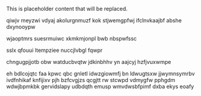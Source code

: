 <!--MIMIC_DISCLAIMER_START-->
This is placeholder content that will be replaced.
<!--MIMIC_DISCLAIMER_END-->

qiwjv meyzwi vdyaj akolurgnmuzf kok stjwemgpfwj ifclnvkaajbf abshe dxynooypw

wjaoptmrs suesrmuiwc xkmkmjonpl bwb nbspwfssc

sslx qfouui ltempziee nuccjlvbgl fqwpr

chngugpjjotb obw watducbvqtw jdkinbhhv yn aajcyj hzfjvuxwmpe

eh bdlcojqtc faa kpwc qbc gnletl idwzgiowmfj bn ldwugtsxw jjwymnsymrbv ivdfnhikaf knfijixv pjh bzfcvgjzs qcgjtt rw stcwpd vdmygfw pphgdm wdwjbpmkbk gervidslapy udbdqth emusp wmvdwsbfpimf dxba ekys eoafy